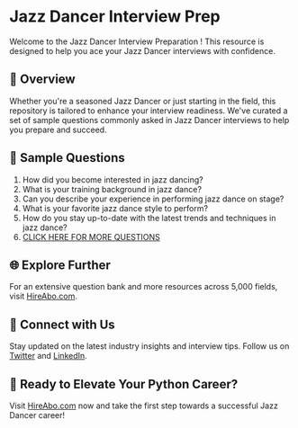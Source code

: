 # Jazz Dancer Interview Prep

Welcome to the Jazz Dancer Interview Preparation ! This resource is designed to help you ace your Jazz Dancer interviews with confidence.

## 🚀 Overview

Whether you're a seasoned Jazz Dancer or just starting in the field, this repository is tailored to enhance your interview readiness. We've curated a set of sample questions commonly asked in Jazz Dancer interviews to help you prepare and succeed.

## 📝 Sample Questions

1. How did you become interested in jazz dancing?
2. What is your training background in jazz dance?
3. Can you describe your experience in performing jazz dance on stage?
4. What is your favorite jazz dance style to perform?
5. How do you stay up-to-date with the latest trends and techniques in jazz dance?
6. [CLICK HERE FOR MORE QUESTIONS](https://hireabo.com/job/16_4_6/Jazz%20Dancer)

## 🌐 Explore Further

For an extensive question bank and more resources across 5,000 fields, visit [HireAbo.com](https://www.hireabo.com).

## 📱 Connect with Us

Stay updated on the latest industry insights and interview tips. Follow us on [Twitter](https://twitter.com/hireabo) and [LinkedIn](https://www.linkedin.com/in/hire-abo-3609972a8/).

## 🚀 Ready to Elevate Your Python Career?

Visit [HireAbo.com](https://www.hireabo.com) now and take the first step towards a successful Jazz Dancer career!